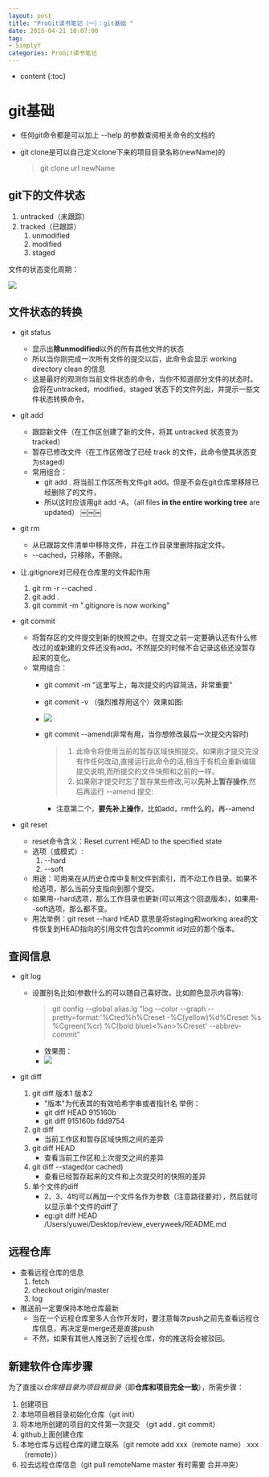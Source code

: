 ```yaml
---
layout: post
title: "ProGit读书笔记（一）：git基础 "
date: 2015-04-21 10:07:00
tag: 
- SimplyY
categories: ProGit读书笔记
---
```


* content
{:toc}


# git基础
- 任何git命令都是可以加上 --help 的参数查阅相关命令的文档的

- git clone是可以自己定义clone下来的项目目录名称(newName)的

	> git clone url newName

## git下的文件状态
1. untracked（未跟踪）
2. tracked（已跟踪）
	1. unmodified
	2. modified
	3. staged
	
文件的状态变化周期：

![](https://raw.githubusercontent.com/SimplyY/review_everyweek/master/pro_git/git基础/文件状态变化周期.png)

## 文件状态的转换

- git status
	- 显示出**除unmodified**以外的所有其他文件的状态
	- 所以当你刚完成一次所有文件的提交以后，此命令会显示 working directory clean 的信息
	- 这是最好的观测你当前文件状态的命令，当你不知道部分文件的状态时。会将在untracked，modified，staged 状态下的文件列出，并提示一些文件状态转换命令。

- git add 
	- 跟踪新文件（在工作区创建了新的文件，将其 untracked 状态变为 tracked）
	- 暂存已修改文件（在工作区修改了已经 track 的文件，此命令使其状态变为staged）
 	- 常用组合：
 		- git add . 将当前工作区所有文件git add。但是不会在git仓库里移除已经删除了的文件，
 		- 所以这时应该用git add -A。（all files **in the
           entire working tree** are updated）
￼￼￼
- git rm
	- 从已跟踪文件清单中移除文件，并在工作目录里删除指定文件。
	- --cached，只移除，不删除。
- 让.gitignore对已经在仓库里的文件起作用
	1. git rm -r --cached .
	2. git add .
	3. git commit -m ".gitignore is now working"

- git commit
	- 将暂存区的文件提交到新的快照之中。在提交之前一定要确认还有什么修改过的或新建的文件还没有add，不然提交的时候不会记录这些还没暂存起来的变化。
	- 常用组合：
		- git commit -m "这里写上，每次提交的内容简洁，非常重要"
		- git commit -v （强烈推荐用这个）效果如图:
		- ![](https://raw.githubusercontent.com/SimplyY/review_everyweek/master/pro_git/git基础/git%20commit%20-v%20示例.png)
		- git commit --amend(非常有用，当你想修改最后一次提交内容时) 
			
			> 1. 此命令将使用当前的暂存区域快照提交。如果刚才提交完没有作任何改动,直接运行此命令的话,相当于有机会重新编辑提交说明,而所提交的文件快照和之前的一样。	
			> 2. 如果刚才提交时忘了暂存某些修改,可以**先补上暂存操作**,然后再运行 --amend 提交: 
			- 注意第二个，**要先补上操作**，比如add，rm什么的，再--amend

			
- git reset
	- reset命令含义：Reset current HEAD to the specified state
	- 选项（或模式）: 
		1. --hard 
		2. --soft
	- 用途：可用来在从历史仓库中复制文件到索引，而不动工作目录。如果不给选项，那么当前分支指向到那个提交。
	- 如果用--hard选项，那么工作目录也更新(可以用这个回退版本)，如果用--soft选项，那么都不变。
	- 用法举例：git reset --hard HEAD 意思是将staging和working area的文件恢复到HEAD指向的引用文件包含的commit id对应的那个版本。

## 查阅信息

- git log
	- 设置别名比如(参数什么的可以随自己喜好改，比如颜色显示内容等):
		
		> git config --global alias.lg "log --color --graph --pretty=format:'%Cred%h%Creset -%C(yellow)%d%Creset %s %Cgreen(%cr) %C(bold blue)<%an>%Creset' --abbrev-commit" 
		- 效果图：
		- ![](https://raw.githubusercontent.com/SimplyY/review_everyweek/master/pro_git/git基础/git%20lg%20别名效果示例.png)
		

- git diff
	1. git diff 版本1 版本2 
		- "版本"为代表其的有效哈希字串或者指针名 举例：
		- git diff HEAD 915160b
		- git diff 915160b fdd9754
	2. git diff
		- 当前工作区和暂存区域快照之间的差异 
	3. git diff HEAD
		- 查看当前工作区和上次提交之间的差异
	4. git diff --staged(or cached)
		- 查看已经暂存起来的文件和上次提交时的快照的差异
	5. 单个文件的diff
		- 2、3、4均可以再加一个文件名作为参数（注意路径要对），然后就可以显示单个文件的diff了
		- eg:git diff HEAD /Users/yuwei/Desktop/review_everyweek/README.md
		
	

## 远程仓库

- 查看远程仓库的信息
	1. fetch
	2. checkout origin/master
	3. log
- 推送前一定要保持本地仓库最新
	- 当在一个远程仓库里多人合作开发时，要注意每次push之前先查看远程仓库信息，再决定是merge还是直接push
	- 不然，如果有其他人推送到了远程仓库，你的推送将会被驳回。

## 新建软件仓库步骤

为了直接以*仓库根目录为项目根目录*（即**仓库和项目完全一致**），所需步骤：

1. 创建项目
2. 本地项目根目录初始化仓库（git init）
3. 将本地所创建的项目的文件第一次提交 （git add . git commit）
1. github上面创建仓库
3. 本地仓库与远程仓库的建立联系（git remote add xxx（remote name） xxx（remote））
4. 拉去远程仓库信息（git pull remoteName master 有时需要 合并冲突）


